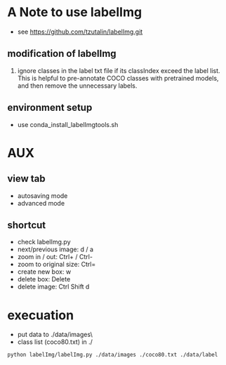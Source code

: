 # A Note to use labelImg
- see https://github.com/tzutalin/labelImg.git

## modification of labelImg
1. ignore classes in the label txt file if its classIndex exceed the label list. This is helpful to pre-annotate COCO classes with pretrained models, and then remove the unnecessary labels. 

## environment setup

- use conda_install_labelImgtools.sh

# AUX

## view tab

- autosaving mode
- advanced mode

## shortcut

- check labelImg.py 
- next/previous image: d / a
- zoom in / out: Ctrl+ / Ctrl-
- zoom to original size: Ctrl=
- create new box: w
- delete box: Delete
- delete image: Ctrl Shift d 

# execuation
- put data to ./data/images\
- class list (coco80.txt) in ./
```
python labelImg/labelImg.py ./data/images ./coco80.txt ./data/label
```
